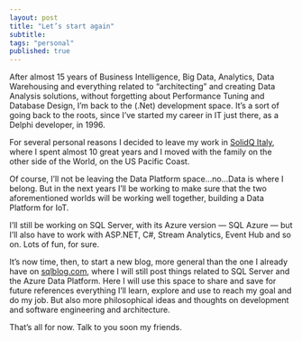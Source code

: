 ```yaml
---
layout: post
title: "Let’s start again"
subtitle: 
tags: "personal"
published: true
---
```


After almost 15 years of Business Intelligence, Big Data, Analytics, Data Warehousing and everything related to “architecting” and creating Data Analysis solutions, without forgetting about Performance Tuning and Database Design, I’m back to the (.Net) development space. It’s a sort of going back to the roots, since I’ve started my career in IT just there, as a Delphi developer, in 1996.

For several personal reasons I decided to leave my work in [SolidQ Italy](http://www.solidq.it/), where I spent almost 10 great years and I moved with the family on the other side of the World, on the US Pacific Coast.

Of course, I’ll not be leaving the Data Platform space…no…Data is where I belong. But in the next years I’ll be working to make sure that the two aforementioned worlds will be working well together, building a Data Platform for IoT.

I’ll still be working on SQL Server, with its Azure version — SQL Azure — but I’ll also have to work with ASP.NET, C#, Stream Analytics, Event Hub and so on. Lots of fun, for sure.

It’s now time, then, to start a new blog, more general than the one I already have on [sqlblog.com](http://sqlblog.com/blogs/davide_mauri/default.aspx), where I will still post things related to SQL Server and the Azure Data Platform. Here I will use this space to share and save for future references everything I’ll learn, explore and use to reach my goal and do my job. But also more philosophical ideas and thoughts on development and software engineering and architecture.

That’s all for now. Talk to you soon my friends.
